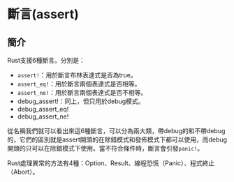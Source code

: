 # 斷言(assert)

## 簡介

Rust支援6種斷言。分別是：

* `assert!`：用於斷言布林表達式是否為true。
* `assert_eq!`：用於斷言兩個表達式是否相等。
* `assert_ne!`：用於斷言兩個表達式是否不相等。
* debug\_assert!：同上，但只用於debug模式。
* debug\_assert\_eq!
* debug\_assert\_ne!

從名稱我們就可以看出來這6種斷言，可以分為兩大類，帶debug的和不帶debug的，它們的區別就是assert開頭的在除錯模式和發佈模式下都可以使用，而debug開頭的只可以在除錯模式下使用。當不符合條件時，斷言會引發`panic!`。

Rust處理異常的方法有4種：Option、Result、線程恐慌（Panic）、程式終止（Abort）。
